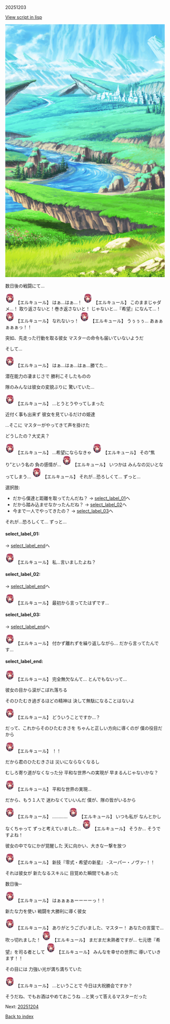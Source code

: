 20251203

[View script in lisp](../scripts/20251203.txt)

![plain.png](../images/backgrounds/plain.png)

数日後の戦闘にて…

<img src="../images/units/202511.png" alt="202511.png" height="34"/>
【エルキュール】
はぁ…はぁ…！

<img src="../images/units/202511.png" alt="202511.png" height="34"/>
【エルキュール】
このままじゃダメ…！
取り返さないと！巻き返さないと！
じゃないと…『希望』になんて…！

<img src="../images/units/202511.png" alt="202511.png" height="34"/>
【エルキュール】
なれないっ！

<img src="../images/units/202511.png" alt="202511.png" height="34"/>
【エルキュール】
うぅぅぅ…
あぁぁぁぁぁっ！！

突如、先走った行動を取る彼女
マスターの命令も届いていないようだ

そして…

<img src="../images/units/202511.png" alt="202511.png" height="34"/>
【エルキュール】
はぁ…はぁ…はぁ…勝てた…

潜在能力の凄まじさで
勝利こそしたものの

隊のみんなは彼女の変貌ぶりに
驚いていた…

<img src="../images/units/202511.png" alt="202511.png" height="34"/>
【エルキュール】
…とうとうやってしまった

近付く事も出来ず
彼女を見ているだけの姫達

…そこに
マスターがやってきて声を掛けた

どうしたの？大丈夫？

<img src="../images/units/202511.png" alt="202511.png" height="34"/>
【エルキュール】
…希望にならなきゃ

<img src="../images/units/202511.png" alt="202511.png" height="34"/>
【エルキュール】
その“焦り”という名の
負の感情が…

<img src="../images/units/202511.png" alt="202511.png" height="34"/>
【エルキュール】
いつかは
みんなの災いとなってしまう…

<img src="../images/units/202511.png" alt="202511.png" height="34"/>
【エルキュール】
それが…恐ろしくて…
ずっと…

選択肢:
- だから僕達と距離を取ってたんだね？ → [select_label_01](#select_label_01)へ
- だから踏み込ませなかったんだね？ → [select_label_02](#select_label_02)へ
- 今まで一人でやってきたの？ → [select_label_03](#select_label_03)へ

それが…恐ろしくて…
ずっと…

#### select_label_01:
 → [select_label_end](#select_label_end)へ

<img src="../images/units/202511.png" alt="202511.png" height="34"/>
【エルキュール】
私…言いましたよね？

#### select_label_02:
 → [select_label_end](#select_label_end)へ

<img src="../images/units/202511.png" alt="202511.png" height="34"/>
【エルキュール】
最初から言ってたはずです…

#### select_label_03:
 → [select_label_end](#select_label_end)へ

<img src="../images/units/202511.png" alt="202511.png" height="34"/>
【エルキュール】
付かず離れずを繰り返しながら…
だから言ってたんです…

#### select_label_end:

<img src="../images/units/202511.png" alt="202511.png" height="34"/>
【エルキュール】
完全無欠なんて…
とんでもないって…

彼女の目から涙がこぼれ落ちる

そのひたむき過ぎるほどの精神は
決して無駄になることはないよ

<img src="../images/units/202511.png" alt="202511.png" height="34"/>
【エルキュール】
どういうことですか…？

だって、これからそのひたむきさを
ちゃんと正しい方向に導くのが
僕の役目だから

<img src="../images/units/202511.png" alt="202511.png" height="34"/>
【エルキュール】
！！

だから君のひたむきさは
災いにならなくなるし

むしろ寄り道がなくなった分
平和な世界への実現が
早まるんじゃないかな？

<img src="../images/units/202511.png" alt="202511.png" height="34"/>
【エルキュール】
平和な世界の実現…

だから、もう１人で
迷わなくていいんだ
僕が、隊の皆がいるから

<img src="../images/units/202511.png" alt="202511.png" height="34"/>
【エルキュール】
…………

<img src="../images/units/202511.png" alt="202511.png" height="34"/>
【エルキュール】
いつも私が
なんとかしなくちゃって
ずっと考えていました…

<img src="../images/units/202511.png" alt="202511.png" height="34"/>
【エルキュール】
そうか…
そうですよね！

彼女の中でなにかが覚醒した
天に向かい、大きな一撃を放つ

<img src="../images/units/202511.png" alt="202511.png" height="34"/>
【エルキュール】
新技『零式・希望の新星』
-スーパー・ノヴァ-！！

それは彼女が
新たなるスキルに
目覚めた瞬間でもあった

数日後─

<img src="../images/units/202511.png" alt="202511.png" height="34"/>
【エルキュール】
はぁぁぁぁーーーーっ！！

新たな力を使い
戦闘を大勝利に導く彼女

<img src="../images/units/202511.png" alt="202511.png" height="34"/>
【エルキュール】
ありがとうございました、マスター！
あなたの言葉で…吹っ切れました！

<img src="../images/units/202511.png" alt="202511.png" height="34"/>
【エルキュール】
まだまだ未熟者ですが…
七元徳『希望』を司る者として

<img src="../images/units/202511.png" alt="202511.png" height="34"/>
【エルキュール】
みんなを幸せの世界に
導いていきます！！

その目には
力強い光が満ち満ちていた

<img src="../images/units/202511.png" alt="202511.png" height="34"/>
【エルキュール】
…ということで
今日は大祝勝会ですか？

そうだね、でもお酒はやめておこうね
…と笑って答えるマスターだった


Next: [20251204](20251204.md)

[Back to index](index.md)
